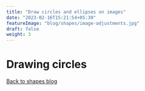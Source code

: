 ```yaml
---
title: "Draw circles and ellipses on images"
date: "2023-02-16T15:21:54+05:30"
featureImage: "blog/shapes/image-adjustments.jpg"
draft: false
weight: 3
---
```


# Drawing  circles


[Back to shapes blog](/blog/shapes)
